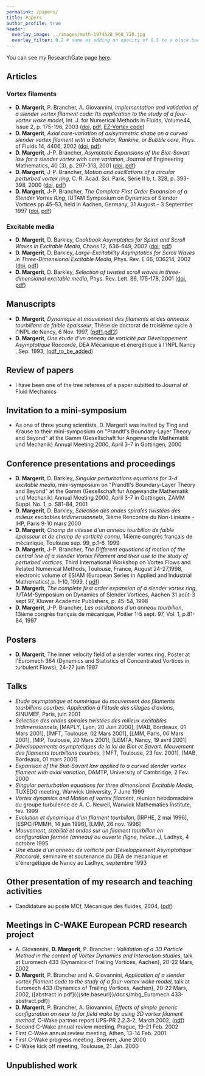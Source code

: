 ```yaml
---
permalink: /papers/
title: Papers
author_profile: true
header:
  overlay_image: ../images/math-1974628_960_720.jpg
  overlay_filter: 0.2 # same as adding an opacity of 0.5 to a black background
---
```


<!--- comment -->


You can see my ResearchGate page [here](https://www.researchgate.net/profile/Daniel-Margerit).

## Articles

### Vortex filaments
- **D. Margerit**, P. Brancher, A. Giovannini, *Implementation and validation of a slender vortex filament code: Its application to the study of a four-vortex wake model*, 
     Int. J. for Numerical Methods in Fluids, Volume44, Issue 2, p. 175-196, 2003
   ([doi]( https://doi.org/10.1002/fld.634),
    [pdf]({{site.baseurl}}/docs/crowdaniel.pdf), [EZ-Vortex code](https://github.com/danielmargerit/ezvortex))
    <!---https://core.ac.uk/download/pdf/185271168.pdf -->
- **D. Margerit**, *Axial core-variation of axisymmetric shape on a curved slender vortex filament with a Batchelor, Rankine, or Bubble core*, 
    Phys. of Fluids 14, 4406, 2002
   ([doi](https://doi.org/10.1063/1.1516210),
    [pdf]({{site.baseurl}}/docs/pof.pdf))
- **D. Margerit**, J-P. Brancher, *Asymptotic Expansions of the Biot-Savart law for a slender vortex with core variation*, Journal of Engineering Mathematics, 40 (3), p. 297-313, 2001
   ([doi](https://doi.org/10.1023/A:1017598528328),
    [pdf]({{site.baseurl}}/docs/biotnn.pdf))
- **D. Margerit**, J-P. Brancher, *Motion and oscillations of a circular perturbed vortex ring*, C. R. Acad. Sci. Paris, Série II b, t. 328, p. 393-398, 2000
   ([doi]( 
10.1016/S1620-7742(00)00046-5),
    [pdf]({{site.baseurl}}/docs/Motion_and_oscillations_of_a_circular.pdf))
- **D. Margerit**, J-P. Brancher, *The Complete First Order Expansion of a Slender Vortex Ring*, IUTAM Symposium on Dynamics of Slender Vortices pp 45–53, held in Aachen, Germany, 31 August – 3 September 1997
   ([doi]( 
10.1007/978-94-011-5042-2_4),
    [pdf]({{site.baseurl}}/docs/iutam_slender_vortex_dm.pdf))

### Excitable media
<!--- https://warwick.ac.uk/fac/sci/maths/people/staff/dwight_barkley/home_page/  -->
- **D. Margerit**, D. Barkley, *Cookbook Asymptotics for Spiral and Scroll Waves in Excitable Media*, Chaos 12, 636-649, 2002
   ([doi](https://doi.org/10.1063/1.1494875),
    [pdf]({{site.baseurl}}/docs/chaos.pdf))
- **D. Margerit**, D. Barkley, *Large-Excitability Asymptotics for Scroll Waves in Three-Dimensional Excitable Media*, Phys. Rev. E 66, 036214, 2002
   ([doi](https://doi.org/10.1103/PhysRevE.66.036214),
    [pdf]({{site.baseurl}}/docs/pre.pdf))
- **D. Margerit**, D. Barkley, *Selection of twisted scroll waves in three-dimensional excitable media*, Phys. Rev. Lett. 86, 175-178, 2001
   ([doi](https://doi.org/10.1103/physrevlett.86.175),
    [pdf]({{site.baseurl}}/docs/prl.pdf))


## Manuscripts
- **D. Margerit**, *Dynamique et mouvement des filaments et des anneaux tourbillons de faible épaisseur*, Thèse de doctorat de troisième cycle à l'INPL de Nancy, 6 Nov. 1997, 
([pdf1]({{site.baseurl}}/docs/PhDThesis_D.Margerit_1997INPL132N.pdf),[pdf2]({{site.baseurl}}/docs/INPL_T_1997_MARGERIT_D.pdf))
- **D. Margerit**, *Une étude d'un anneau de vorticité par Développement  Asymptotique Raccordé*,  DEA  Mécanique et énergétique à l'INPL Nancy , Sep. 1993,
([pdf_to_be_added]({{site.baseurl}}/docs/xxx.pdf))

## Review of papers
- I have been one of the tree referees of a paper subitted to Journal of Fluid Mechanics

## Invitation to a mini-symposium
- As one of three young scientists, D. Margerit was invited by Ting and Krause to their mini-symposium on "Prandtl's Boundary-Layer Theory and Beyond" at the
Gamm (Gesellschaft fur Angewandte Mathematik und Mechanik) Annual Meeting 2000, April 3-7 in Gottingen, 2000

## Conference presentations and proceedings
<!--- http://nonlineaire.univ-lille1.fr/SNL/media/2008/CR/ComptesRendusRNL2008.pdf  -->
- **D. Margerit**, D. Barkley, *Singular perturbations equations for 3-d excitable media*, mini-symposium on "Prandtl's Boundary-Layer Theory and Beyond" 
     at the Gamm (Gesellschaft fur Angewandte Mathematik und Mechanik) Annual Meeting 2000, April 3-7 in Gottingen, ZAMM Suppl. No. 1, p. S81-84, 2001 
- **D. Margerit**, D. Barkley, *Sélection des ondes spirales twistées des milieux excitables tridimensionnels*, 3ième Rencontre du Non-Linéaire - IHP, Paris 9-10 mars 2000
- **D. Margerit**, *Champ de vitesse d'un anneau tourbillon de faible épaisseur et de champ de vorticité connu*, 14ième congrès français de mécanique, Toulouse sep. 99, p.1-6, 1999
- **D. Margerit**, J-P. Brancher, *The Different equations of motion of the central line of a slender Vortex Filament and their use to the study of perturbed vortices*, 
    Third International Workshop on Vortex Flows and Related Numerical Methods, Toulouse, France, August 24-27,1998, electronic volume of ESIAM 
   (European Series in Applied and Industrial Mathematics),p. 1-10, 1999, (
    [pdf]({{site.baseurl}}/docs/margerit_esaim_1999.pdf))
- **D. Margerit**, *The complete first order expansion of a slender vortex ring*, IUTAM-Symposium on Dynamics of Slender Vortices, Aachen 31 août-3 sept 97, Kluwer Academic Publishers, p. 45-54, 1998
- **D. Margerit**, J-P. Brancher, *Les oscillations d'un anneau tourbillon*, 13ième congrès français de mécanique, Poitier 1-5 sept. 97, Vol. 1, p.81-84, 1997

## Posters
- **D. Margerit**, The inner velocity field of a slender vortex ring, Poster at l'Euromech 364 (Dynamics and Statistics of Concentrated Vortices in turbulent Flows), 24-27 juin 1997

## Talks
- *Etude asymptotique et numérique du mouvement des filaments tourbillons courbes. Application à l'étude des sillages d'avions*, SINUMEF, Paris, juin 2001
- *Sélection des ondes spirales twistées  des milieux excitables tridimensionnels*, 
[MAPLY, Lyon, 20 Juin 2000],
[MAB, Bordeaux, 01 Mars 2001], 
[IMFT, Toulouse, 02 Mars 2001], 
[LMM, Paris, 06 Mars 2001], 
[MIP, Toulouse, 20 Mars 2001], 
[LEMTA, Nancy, 19 avril 2001] 
- *Développements asymptotiques de la loi de Biot et Savart. Mouvement des filaments tourbillons courbes*, 
[IMFT, Toulouse, 23 fev. 2001], 
[MAB, Bordeaux, 01 mars 2001]
- *Expansion of the Biot-Savart law applied to a curved slender vortex filament with axial variation*, DAMTP, University of Cambridge, 2 Fev. 2000
- *Singular perturbation equations for three dimensional Excitable Media*, TUXEDO meeting, Warwick University, 7 June 1999
- *Vortex dynamics and Motion of vortex filament*, réunion hebdomadaire du groupe turbulence de A. C. Newell, Warwick Mathematics Institute, fev. 1999
- *Evolution et dynamique d'un filament tourbillon*, 
[IRPHE, 2 mai 1996], 
[ESPCI/PMMH, 14 juin 1996], 
[LMM, 26 nov. 1996]
- *Mouvement, stabilité et ondes sur un filament tourbillon en configuration fermée (anneau) ou ouverte (ligne, hélice...)*, Ladhyx, 4 octobre 1995
- *Une étude d'un anneau de vorticité par Développement Asymptotique Raccordé*, séminaire et soutenance du DEA de mécanique et d'énergétique de Nancy au Ladhyx, septembre 1993

## Other presentation of my research and teaching activities
- Candidature au poste MCf, Mécanique des fluides, 2004, ([pdf]({{site.baseurl}}/docs/audition_mdc.pdf))

## Meetings in C-WAKE European PCRD research project
- A. Giovannini, **D. Margerit**, P. Brancher : *Validation of a 3D Particle Method in the context of Vortex Dynamics and Interaction studies*, talk at Euromech 433 (Dynamics of Trailing Vortices, Aachen), 20-22 Mars, 2002
- **D. Margerit**, P. Brancher and A. Giovannini, *Application of a slender vortex filament code to the study of a four-vortex wake model*, talk at Euromech 433 (Dynamics of Trailing Vortices, Aachen), 20-22 Mars, 2002, 
([abstract in pdf]({{site.baseurl}}/docs/mbg_Euromech 433-abstract.pdf)) 
- **D. Margerit**, P. Brancher, A. Giovannini, *Effects of simple generic configuration on near to far field wake by using 3D vortex filament method*, C-Wake partner report UPS-PR 2.2.3-2, March 2002, ([pdf]({{site.baseurl}}/docs/CWreport1.pdf))
- Second C-Wake annual review meeting, Prague, 19-21 Feb. 2002
- First C-Wake annual review meeting, Athen, 13-14 Feb. 2001
- First C-Wake progress meeting, Bremen, June 2000
- C-Wake kick off meeting, Toulouse, 21 Jan. 2000


<!--- ## MdC Dossier -->

## Unpublished work
